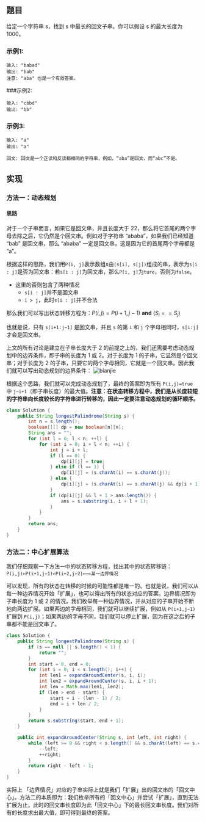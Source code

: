## 题目
给定一个字符串 s，找到 s 中最长的回文子串。你可以假设 s 的最大长度为 1000。

### 示例1:
```
输入: "babad"
输出: "bab"
注意: "aba" 也是一个有效答案。
```

###示例2:

```
输入: "cbbd"
输出: "bb"
```

### 示例3:

```
输入: "a"
输出: "a"
```

```
回文: 回文是一个正读和反读都相同的字符串，例如，“aba”是回文，而“abc”不是。
```

## 实现

### 方法一：动态规划

#### 思路

对于一个子串而言，如果它是回文串，并且长度大于 22，那么将它首尾的两个字母去除之后，它仍然是个回文串。例如对于字符串 “ababa”，如果我们已经知道 “bab” 是回文串，那么 “ababa” 一定是回文串，这是因为它的首尾两个字母都是 “a”。

根据这样的思路，我们用`P[i, j]`表示数组s由`(s[i], s[j])`组成的串，表示为`s[i : j]`是否为回文串：若`s[i : j]`为回文串，那么`P[i, j]`为`ture`，否则为`false`。

* 这里的否则包含了两种情况
	* `s[i : j]`并不是回文串
	* `i > j`，此时`s[i : j]`并不合法

那么我们可以写出状态转移方程为：$P(i,j)=P(i+1,j−1)$ **and** $(S_i == S_j)$

也就是说，只有 `s[i+1:j−1]` 是回文串，并且 `s` 的第 `i` 和 `j` 个字母相同时，`s[i:j]` 才会是回文串。

上文的所有讨论是建立在子串长度大于 2 的前提之上的，我们还需要考虑动态规划中的边界条件，即子串的长度为 1 或 2。对于长度为 1 的子串，它显然是个回文串；对于长度为 2 的子串，只要它的两个字母相同，它就是一个回文串。因此我们就可以写出动态规划的边界条件：
![bianjie](https://user-images.githubusercontent.com/55370336/104816558-012c1f80-5857-11eb-961d-68ab233b1200.png)

根据这个思路，我们就可以完成动态规划了，最终的答案即为所有 `P(i,j)=true` 中 `j−i+1`（即子串长度）的最大值。**注意：在状态转移方程中，我们是从长度较短的字符串向长度较长的字符串进行转移的，因此一定要注意动态规划的循环顺序。**

```java
class Solution {
    public String longestPalindrome(String s) {
        int n = s.length();
        boolean[][] dp = new boolean[n][n];
        String ans = "";
        for (int l = 0; l < n; ++l) {
            for (int i = 0; i + l < n; ++i) {
                int j = i + l;
                if (l == 0) {
                    dp[i][j] = true;
                } else if (l == 1) {
                    dp[i][j] = (s.charAt(i) == s.charAt(j));
                } else {
                    dp[i][j] = (s.charAt(i) == s.charAt(j) && dp[i + 1][j - 1]);
                }
                if (dp[i][j] && l + 1 > ans.length()) {
                    ans = s.substring(i, i + l + 1);
                }
            }
        }
        return ans;
    }
}
```

### 方法二：中心扩展算法

我们仔细观察一下方法一中的状态转移方程，找出其中的状态转移链：`P(i,j)←P(i+1,j−1)←P(i+2,j−2)←⋯←某一边界情况`

可以发现，所有的状态在转移的时候的可能性都是唯一的。也就是说，我们可以从每一种边界情况开始「扩展」，也可以得出所有的状态对应的答案。边界情况即为子串长度为 1 或 2 的情况。我们枚举每一种边界情况，并从对应的子串开始不断地向两边扩展。如果两边的字母相同，我们就可以继续扩展，例如从 `P(i+1,j−1)` 扩展到 `P(i,j)`；如果两边的字母不同，我们就可以停止扩展，因为在这之后的子串都不能是回文串了。

```java
class Solution {
    public String longestPalindrome(String s) {
        if (s == null || s.length() < 1) {
            return "";
        }
        int start = 0, end = 0;
        for (int i = 0; i < s.length(); i++) {
            int len1 = expandAroundCenter(s, i, i);
            int len2 = expandAroundCenter(s, i, i + 1);
            int len = Math.max(len1, len2);
            if (len > end - start) {
                start = i - (len - 1) / 2;
                end = i + len / 2;
            }
        }
        return s.substring(start, end + 1);
    }

    public int expandAroundCenter(String s, int left, int right) {
        while (left >= 0 && right < s.length() && s.charAt(left) == s.charAt(right)) {
            --left;
            ++right;
        }
        return right - left - 1;
    }
}

```

实际上 「边界情况」对应的子串实际上就是我们「扩展」出的回文串的「回文中心」。方法二的本质即为：我们枚举所有的「回文中心」并尝试「扩展」，直到无法扩展为止，此时的回文串长度即为此「回文中心」下的最长回文串长度。我们对所有的长度求出最大值，即可得到最终的答案。

